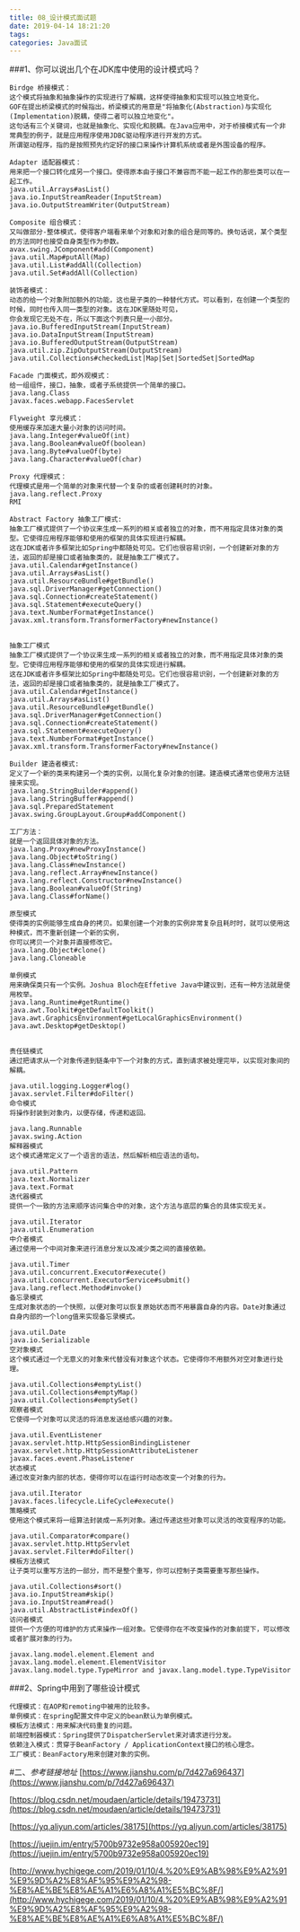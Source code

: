 ```yaml
---
title: 08_设计模式面试题
date: 2019-04-14 18:21:20
tags:
categories: Java面试
---
```

###1、你可以说出几个在JDK库中使用的设计模式吗？

	Birdge 桥接模式：
	这个模式将抽象和抽象操作的实现进行了解耦，这样使得抽象和实现可以独立地变化。
	GOF在提出桥梁模式的时候指出，桥梁模式的用意是"将抽象化(Abstraction)与实现化(Implementation)脱耦，使得二者可以独立地变化"。
	这句话有三个关键词，也就是抽象化、实现化和脱耦。在Java应用中，对于桥接模式有一个非常典型的例子，就是应用程序使用JDBC驱动程序进行开发的方式。
	所谓驱动程序，指的是按照预先约定好的接口来操作计算机系统或者是外围设备的程序。
	 
	Adapter 适配器模式：
	用来把一个接口转化成另一个接口。使得原本由于接口不兼容而不能一起工作的那些类可以在一起工作。
	java.util.Arrays#asList()
	java.io.InputStreamReader(InputStream)
	java.io.OutputStreamWriter(OutputStream)
	 
	Composite 组合模式：
	又叫做部分-整体模式，使得客户端看来单个对象和对象的组合是同等的。换句话说，某个类型的方法同时也接受自身类型作为参数。
	avax.swing.JComponent#add(Component)
	java.util.Map#putAll(Map)
	java.util.List#addAll(Collection)
	java.util.Set#addAll(Collection)
	 
	装饰者模式：
	动态的给一个对象附加额外的功能，这也是子类的一种替代方式。可以看到，在创建一个类型的时候，同时也传入同一类型的对象。这在JDK里随处可见，
	你会发现它无处不在，所以下面这个列表只是一小部分。
	java.io.BufferedInputStream(InputStream)
	java.io.DataInputStream(InputStream)
	java.io.BufferedOutputStream(OutputStream)
	java.util.zip.ZipOutputStream(OutputStream)
	java.util.Collections#checkedList|Map|Set|SortedSet|SortedMap
	 
	Facade 门面模式，即外观模式：
	给一组组件，接口，抽象，或者子系统提供一个简单的接口。
	java.lang.Class
	javax.faces.webapp.FacesServlet
	 
	Flyweight 享元模式：
	使用缓存来加速大量小对象的访问时间。
	java.lang.Integer#valueOf(int)
	java.lang.Boolean#valueOf(boolean)
	java.lang.Byte#valueOf(byte)
	java.lang.Character#valueOf(char)
	 
	Proxy 代理模式：
	代理模式是用一个简单的对象来代替一个复杂的或者创建耗时的对象。
	java.lang.reflect.Proxy
	RMI
	 
	Abstract Factory 抽象工厂模式:
	抽象工厂模式提供了一个协议来生成一系列的相关或者独立的对象，而不用指定具体对象的类型。它使得应用程序能够和使用的框架的具体实现进行解耦。
	这在JDK或者许多框架比如Spring中都随处可见。它们也很容易识别，一个创建新对象的方法，返回的却是接口或者抽象类的，就是抽象工厂模式了。
	java.util.Calendar#getInstance()
	java.util.Arrays#asList()
	java.util.ResourceBundle#getBundle()
	java.sql.DriverManager#getConnection()
	java.sql.Connection#createStatement()
	java.sql.Statement#executeQuery()
	java.text.NumberFormat#getInstance()
	javax.xml.transform.TransformerFactory#newInstance()
	 
	 
	抽象工厂模式
	抽象工厂模式提供了一个协议来生成一系列的相关或者独立的对象，而不用指定具体对象的类型。它使得应用程序能够和使用的框架的具体实现进行解耦。
	这在JDK或者许多框架比如Spring中都随处可见。它们也很容易识别，一个创建新对象的方法，返回的却是接口或者抽象类的，就是抽象工厂模式了。
	java.util.Calendar#getInstance()
	java.util.Arrays#asList()
	java.util.ResourceBundle#getBundle()
	java.sql.DriverManager#getConnection()
	java.sql.Connection#createStatement()
	java.sql.Statement#executeQuery()
	java.text.NumberFormat#getInstance()
	javax.xml.transform.TransformerFactory#newInstance()
	 
	Builder 建造者模式:
	定义了一个新的类来构建另一个类的实例，以简化复杂对象的创建。建造模式通常也使用方法链接来实现。
	java.lang.StringBuilder#append()
	java.lang.StringBuffer#append()
	java.sql.PreparedStatement
	javax.swing.GroupLayout.Group#addComponent()
	 
	工厂方法：
	就是一个返回具体对象的方法。
	java.lang.Proxy#newProxyInstance()
	java.lang.Object#toString()
	java.lang.Class#newInstance()
	java.lang.reflect.Array#newInstance()
	java.lang.reflect.Constructor#newInstance()
	java.lang.Boolean#valueOf(String)
	java.lang.Class#forName()
	 
	原型模式
	使得类的实例能够生成自身的拷贝。如果创建一个对象的实例非常复杂且耗时时，就可以使用这种模式，而不重新创建一个新的实例，
	你可以拷贝一个对象并直接修改它。
	java.lang.Object#clone()
	java.lang.Cloneable
	 
	单例模式
	用来确保类只有一个实例。Joshua Bloch在Effetive Java中建议到，还有一种方法就是使用枚举。
	java.lang.Runtime#getRuntime()
	java.awt.Toolkit#getDefaultToolkit()
	java.awt.GraphicsEnvironment#getLocalGraphicsEnvironment()
	java.awt.Desktop#getDesktop()
	 
	 
	责任链模式
	通过把请求从一个对象传递到链条中下一个对象的方式，直到请求被处理完毕，以实现对象间的解耦。
	 
	java.util.logging.Logger#log()
	javax.servlet.Filter#doFilter()
	命令模式
	将操作封装到对象内，以便存储，传递和返回。
	 
	java.lang.Runnable
	javax.swing.Action
	解释器模式
	这个模式通常定义了一个语言的语法，然后解析相应语法的语句。
	 
	java.util.Pattern
	java.text.Normalizer
	java.text.Format
	迭代器模式
	提供一个一致的方法来顺序访问集合中的对象，这个方法与底层的集合的具体实现无关。
	 
	java.util.Iterator
	java.util.Enumeration
	中介者模式
	通过使用一个中间对象来进行消息分发以及减少类之间的直接依赖。
	 
	java.util.Timer
	java.util.concurrent.Executor#execute()
	java.util.concurrent.ExecutorService#submit()
	java.lang.reflect.Method#invoke()
	备忘录模式
	生成对象状态的一个快照，以便对象可以恢复原始状态而不用暴露自身的内容。Date对象通过自身内部的一个long值来实现备忘录模式。
	 
	java.util.Date
	java.io.Serializable
	空对象模式
	这个模式通过一个无意义的对象来代替没有对象这个状态。它使得你不用额外对空对象进行处理。
	 
	java.util.Collections#emptyList()
	java.util.Collections#emptyMap()
	java.util.Collections#emptySet()
	观察者模式
	它使得一个对象可以灵活的将消息发送给感兴趣的对象。
	 
	java.util.EventListener
	javax.servlet.http.HttpSessionBindingListener
	javax.servlet.http.HttpSessionAttributeListener
	javax.faces.event.PhaseListener
	状态模式
	通过改变对象内部的状态，使得你可以在运行时动态改变一个对象的行为。
	 
	java.util.Iterator
	javax.faces.lifecycle.LifeCycle#execute()
	策略模式
	使用这个模式来将一组算法封装成一系列对象。通过传递这些对象可以灵活的改变程序的功能。
	 
	java.util.Comparator#compare()
	javax.servlet.http.HttpServlet
	javax.servlet.Filter#doFilter()
	模板方法模式
	让子类可以重写方法的一部分，而不是整个重写，你可以控制子类需要重写那些操作。
	 
	java.util.Collections#sort()
	java.io.InputStream#skip()
	java.io.InputStream#read()
	java.util.AbstractList#indexOf()
	访问者模式
	提供一个方便的可维护的方式来操作一组对象。它使得你在不改变操作的对象前提下，可以修改或者扩展对象的行为。
	 
	javax.lang.model.element.Element and javax.lang.model.element.ElementVisitor
	javax.lang.model.type.TypeMirror and javax.lang.model.type.TypeVisitor



###2、Spring中用到了哪些设计模式

	代理模式：在AOP和remoting中被用的比较多。
	单例模式：在spring配置文件中定义的bean默认为单例模式。
	模板方法模式：用来解决代码重复的问题。
	前端控制器模式：Spring提供了DispatcherServlet来对请求进行分发。
	依赖注入模式：贯穿于BeanFactory / ApplicationContext接口的核心理念。
	工厂模式：BeanFactory用来创建对象的实例。

#二、*参考链接地址*
[https://www.jianshu.com/p/7d427a696437](https://www.jianshu.com/p/7d427a696437)

[https://blog.csdn.net/moudaen/article/details/19473731](https://blog.csdn.net/moudaen/article/details/19473731)

[https://yq.aliyun.com/articles/38175](https://yq.aliyun.com/articles/38175)

[https://juejin.im/entry/5700b9732e958a005920ec19](https://juejin.im/entry/5700b9732e958a005920ec19)

[http://www.hychigege.com/2019/01/10/4.%20%E9%AB%98%E9%A2%91%E9%9D%A2%E8%AF%95%E9%A2%98-%E8%AE%BE%E8%AE%A1%E6%A8%A1%E5%BC%8F/](http://www.hychigege.com/2019/01/10/4.%20%E9%AB%98%E9%A2%91%E9%9D%A2%E8%AF%95%E9%A2%98-%E8%AE%BE%E8%AE%A1%E6%A8%A1%E5%BC%8F/)